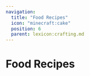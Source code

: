 ```yaml
---
navigation:
  title: "Food Recipes"
  icon: "minecraft:cake"
  position: 6
  parent: lexicon:crafting.md
---
```


# Food Recipes



<Recipe id="minecraft:bowl" />

<Recipe id="minecraft:beetroot_soup" />



<Recipe id="minecraft:mushroom_stew" />

<Recipe id="minecraft:rabbit_stew_from_brown_mushroom" />



<Recipe id="minecraft:rabbit_stew_from_red_mushroom" />



<Recipe id="minecraft:bread" />

<Recipe id="minecraft:cookie" />



<Recipe id="minecraft:cake" />

<Recipe id="minecraft:pumpkin_pie" />



<Recipe id="minecraft:glistering_melon_slice" />

<Recipe id="minecraft:golden_apple" />



<Recipe id="minecraft:golden_apple" />

<Recipe id="minecraft:golden_carrot" />



<Recipe id="minecraft:wheat" />

<Recipe id="minecraft:fermented_spider_eye" />



<Recipe id="minecraft:honey_bottle" />

<Recipe id="minecraft:melon" />

